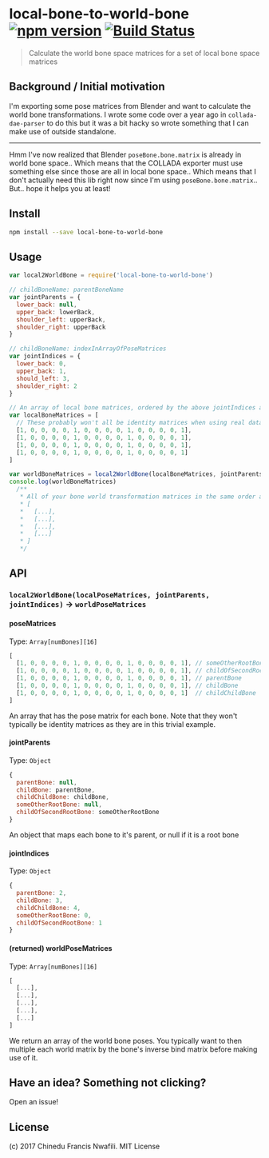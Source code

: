 local-bone-to-world-bone [![npm version](https://badge.fury.io/js/local-bone-to-world-bone.svg)](http://badge.fury.io/js/local-bone-to-world-bone) [![Build Status](https://travis-ci.org/chinedufn/local-bone-to-world-bone.svg?branch=master)](https://travis-ci.org/chinedufn/local-bone-to-world-bone)
===========

> Calculate the world bone space matrices for a set of local bone space matrices

## Background / Initial motivation

I'm exporting some pose matrices from Blender and want to calculate the world bone
transformations. I wrote some code over a year ago in `collada-dae-parser` to do this
but it was a bit hacky so wrote something that I can make use of outside standalone.

---

Hmm I've now realized that Blender `poseBone.bone.matrix` is already in world bone space..
Which means that the COLLADA exporter must use something else since those are all in local bone space..
Which means that I don't actually need this lib right now since I'm using `poseBone.bone.matrix`..
But.. hope it helps you at least!

## Install

```sh
npm install --save local-bone-to-world-bone
```

## Usage

```js
var local2WorldBone = require('local-bone-to-world-bone')

// childBoneName: parentBoneName
var jointParents = {
  lower_back: null,
  upper_back: lowerBack,
  shoulder_left: upperBack,
  shoulder_right: upperBack
}

// childBoneName: indexInArrayOfPoseMatrices
var jointIndices = {
  lower_back: 0,
  upper_back: 1,
  should_left: 3,
  shoulder_right: 2
}

// An array of local bone matrices, ordered by the above jointIndices array
var localBoneMatrices = [
  // These probably won't all be identity matrices when using real data
  [1, 0, 0, 0, 0, 1, 0, 0, 0, 0, 1, 0, 0, 0, 0, 1],
  [1, 0, 0, 0, 0, 1, 0, 0, 0, 0, 1, 0, 0, 0, 0, 1],
  [1, 0, 0, 0, 0, 1, 0, 0, 0, 0, 1, 0, 0, 0, 0, 1],
  [1, 0, 0, 0, 0, 1, 0, 0, 0, 0, 1, 0, 0, 0, 0, 1]
]

var worldBoneMatrices = local2WorldBone(localBoneMatrices, jointParents, jointIndices)
console.log(worldBoneMatrices)
  /**
   * All of your bone world transformation matrices in the same order as your local bones
   * [
   *   [...],
   *   [...],
   *   [...],
   *   [...]
   * ]
   */
```

## API

### `local2WorldBone(localPoseMatrices, jointParents, jointIndices)` -> `worldPoseMatrices`

#### poseMatrices

Type: `Array[numBones][16]`

```js
[
  [1, 0, 0, 0, 0, 1, 0, 0, 0, 0, 1, 0, 0, 0, 0, 1], // someOtherRootBone
  [1, 0, 0, 0, 0, 1, 0, 0, 0, 0, 1, 0, 0, 0, 0, 1], // childOfSecondRootBone
  [1, 0, 0, 0, 0, 1, 0, 0, 0, 0, 1, 0, 0, 0, 0, 1], // parentBone
  [1, 0, 0, 0, 0, 1, 0, 0, 0, 0, 1, 0, 0, 0, 0, 1], // childBone
  [1, 0, 0, 0, 0, 1, 0, 0, 0, 0, 1, 0, 0, 0, 0, 1]  // childChildBone
]
```

An array that has the pose matrix for each bone. Note that they won't typically be
identity matrices as they are in this trivial example.

#### jointParents

Type: `Object`

```js
{
  parentBone: null,
  childBone: parentBone,
  childChildBone: childBone,
  someOtherRootBone: null,
  childOfSecondRootBone: someOtherRootBone
}
```

An object that maps each bone to it's parent, or null if it is a root bone

#### jointIndices

Type: `Object`

```js
{
  parentBone: 2,
  childBone: 3,
  childChildBone: 4,
  someOtherRootBone: 0,
  childOfSecondRootBone: 1
}
```

#### (returned) worldPoseMatrices

Type: `Array[numBones][16]`

```js
[
  [...],
  [...],
  [...],
  [...],
  [...]
]
```

We return an array of the world bone poses. You typically want to then multiple
each world matrix by the bone's inverse bind matrix before making use of it.

## Have an idea? Something not clicking?

Open an issue!

## License

(c) 2017 Chinedu Francis Nwafili. MIT License
